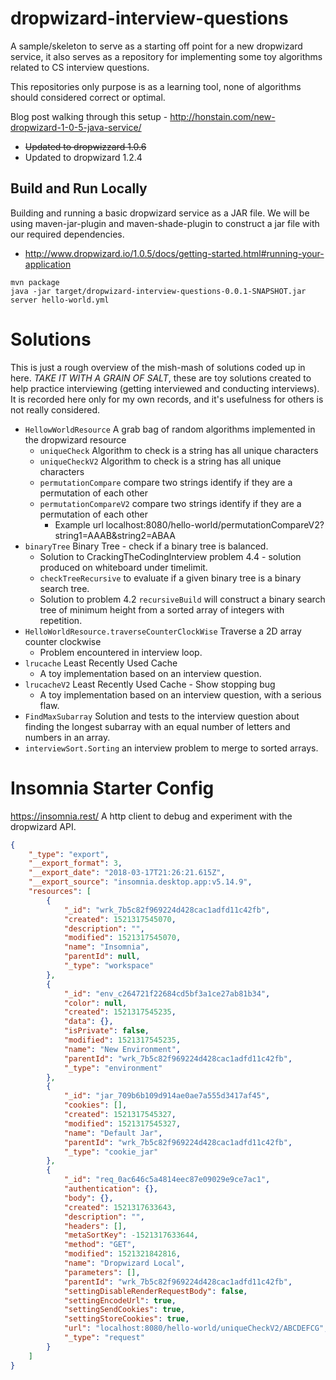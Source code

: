 # dropwizard-interview-questions
A sample/skeleton to serve as a starting off point for a new dropwizard service, it also serves as a repository for implementing some toy algorithms related to CS interview questions. 

This repositories only purpose is as a learning tool, none of algorithms should considered correct or optimal.

Blog post walking through this setup - http://honstain.com/new-dropwizard-1-0-5-java-service/
* ~~Updated to dropwizzard 1.0.6~~
* Updated to dropwizard 1.2.4

## Build and Run Locally
Building and running a basic dropwizard service as a JAR file.
We will be using maven-jar-plugin and maven-shade-plugin to construct a jar file with our required dependencies.
* http://www.dropwizard.io/1.0.5/docs/getting-started.html#running-your-application
```
mvn package
java -jar target/dropwizard-interview-questions-0.0.1-SNAPSHOT.jar server hello-world.yml
```

# Solutions
This is just a rough overview of the mish-mash of solutions coded up in here. *TAKE IT WITH A GRAIN OF SALT*, 
these are toy solutions created to help practice interviewing (getting interviewed and conducting interviews).
It is recorded here only for my own records, and it's usefulness for others is not really considered.

* `HellowWorldResource` A grab bag of random algorithms implemented in the dropwizard resource
  * `uniqueCheck` Algorithm to check is a string has all unique characters
  * `uniqueCheckV2` Algorithm to check is a string has all unique characters
  * `permutationCompare` compare two strings identify if they are a permutation of each other
  * `permutationCompareV2` compare two strings identify if they are a permutation of each other
    * Example url localhost:8080/hello-world/permutationCompareV2?string1=AAAB&string2=ABAA
* `binaryTree` Binary Tree - check if a binary tree is balanced.
  * Solution to CrackingTheCodingInterview problem 4.4 - solution produced on whiteboard under timelimit.
  * `checkTreeRecursive` to evaluate if a given binary tree is a binary search tree.
  * Solution to problem 4.2 `recursiveBuild` will construct a binary search tree of minimum height from
    a sorted array of integers with repetition.
* `HelloWorldResource.traverseCounterClockWise` Traverse a 2D array counter clockwise
  * Problem encountered in interview loop.
* `lrucache` Least Recently Used Cache
  * A toy implementation based on an interview question.
* `lrucacheV2` Least Recently Used Cache - Show stopping bug
  * A toy implementation based on an interview question, with a serious flaw.
* `FindMaxSubarray` Solution and tests to the interview question about finding the longest subarray with an equal 
number of letters and numbers in an array.
* `interviewSort.Sorting` an interview problem to merge to sorted arrays.

# Insomnia Starter Config
https://insomnia.rest/ A http client to debug and experiment with the dropwizard API.
```json
{
	"_type": "export",
	"__export_format": 3,
	"__export_date": "2018-03-17T21:26:21.615Z",
	"__export_source": "insomnia.desktop.app:v5.14.9",
	"resources": [
		{
			"_id": "wrk_7b5c82f969224d428cac1adfd11c42fb",
			"created": 1521317545070,
			"description": "",
			"modified": 1521317545070,
			"name": "Insomnia",
			"parentId": null,
			"_type": "workspace"
		},
		{
			"_id": "env_c264721f22684cd5bf3a1ce27ab81b34",
			"color": null,
			"created": 1521317545235,
			"data": {},
			"isPrivate": false,
			"modified": 1521317545235,
			"name": "New Environment",
			"parentId": "wrk_7b5c82f969224d428cac1adfd11c42fb",
			"_type": "environment"
		},
		{
			"_id": "jar_709b6b109d914ae0ae7a555d3417af45",
			"cookies": [],
			"created": 1521317545327,
			"modified": 1521317545327,
			"name": "Default Jar",
			"parentId": "wrk_7b5c82f969224d428cac1adfd11c42fb",
			"_type": "cookie_jar"
		},
		{
			"_id": "req_0ac646c5a4814eec87e09029e9ce7ac1",
			"authentication": {},
			"body": {},
			"created": 1521317633643,
			"description": "",
			"headers": [],
			"metaSortKey": -1521317633644,
			"method": "GET",
			"modified": 1521321842816,
			"name": "Dropwizard Local",
			"parameters": [],
			"parentId": "wrk_7b5c82f969224d428cac1adfd11c42fb",
			"settingDisableRenderRequestBody": false,
			"settingEncodeUrl": true,
			"settingSendCookies": true,
			"settingStoreCookies": true,
			"url": "localhost:8080/hello-world/uniqueCheckV2/ABCDEFCG",
			"_type": "request"
		}
	]
}
```